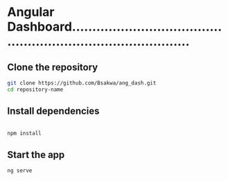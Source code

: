 # Angular Dashboard..................................................................................

## Clone the repository

```bash
git clone https://github.com/Bsakwa/ang_dash.git
cd repository-name
```

## Install dependencies

```bash

npm install
```

## Start the app

```bash 
ng serve
```
